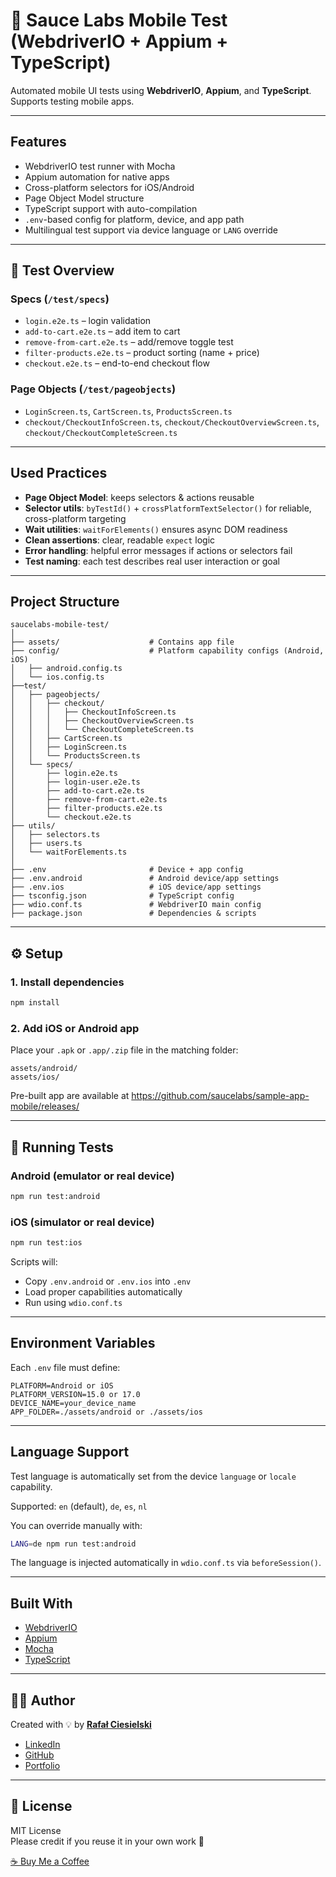 # 📱 Sauce Labs Mobile Test (WebdriverIO + Appium + TypeScript)

Automated mobile UI tests using **WebdriverIO**, **Appium**, and **TypeScript**.  
Supports testing mobile apps.

---

## Features

- WebdriverIO test runner with Mocha
- Appium automation for native apps
- Cross-platform selectors for iOS/Android
- Page Object Model structure
- TypeScript support with auto-compilation
- `.env`-based config for platform, device, and app path
- Multilingual test support via device language or `LANG` override

---

## 🧪 Test Overview

### Specs (`/test/specs`)

- `login.e2e.ts` – login validation
- `add-to-cart.e2e.ts` – add item to cart
- `remove-from-cart.e2e.ts` – add/remove toggle test
- `filter-products.e2e.ts` – product sorting (name + price)
- `checkout.e2e.ts` – end-to-end checkout flow

### Page Objects (`/test/pageobjects`)

- `LoginScreen.ts`, `CartScreen.ts`, `ProductsScreen.ts`
- `checkout/CheckoutInfoScreen.ts`, `checkout/CheckoutOverviewScreen.ts`, `checkout/CheckoutCompleteScreen.ts`

---

## Used Practices

- **Page Object Model**: keeps selectors & actions reusable
- **Selector utils**: `byTestId()` + `crossPlatformTextSelector()` for reliable, cross-platform targeting
- **Wait utilities**: `waitForElements()` ensures async DOM readiness
- **Clean assertions**: clear, readable `expect` logic
- **Error handling**: helpful error messages if actions or selectors fail
- **Test naming**: each test describes real user interaction or goal

---

## Project Structure

```
saucelabs-mobile-test/
│
├── assets/                    # Contains app file
├── config/                    # Platform capability configs (Android, iOS)
│   ├── android.config.ts
│   └── ios.config.ts
├──test/
│   ├── pageobjects/
│   │   ├── checkout/
│   │   │   ├── CheckoutInfoScreen.ts
│   │   │   ├── CheckoutOverviewScreen.ts
│   │   │   └── CheckoutCompleteScreen.ts
│   │   ├── CartScreen.ts
│   │   ├── LoginScreen.ts
│   │   └── ProductsScreen.ts
│   └── specs/
│       ├── login.e2e.ts
│       ├── login-user.e2e.ts
│       ├── add-to-cart.e2e.ts
│       ├── remove-from-cart.e2e.ts
│       ├── filter-products.e2e.ts
│       └── checkout.e2e.ts
├── utils/
│   ├── selectors.ts
│   ├── users.ts
│   └── waitForElements.ts
│
├── .env                       # Device + app config
├── .env.android               # Android device/app settings
├── .env.ios                   # iOS device/app settings
├── tsconfig.json              # TypeScript config
├── wdio.conf.ts               # WebdriverIO main config
├── package.json               # Dependencies & scripts
```

---

## ⚙️ Setup

### 1. Install dependencies

```bash
npm install
```

### 2. Add iOS or Android app

Place your `.apk` or `.app/.zip` file in the matching folder:

```
assets/android/
assets/ios/
```

Pre-built app are available at https://github.com/saucelabs/sample-app-mobile/releases/

---

## 🚀 Running Tests

### Android (emulator or real device)

```bash
npm run test:android
```

### iOS (simulator or real device)

```bash
npm run test:ios
```

Scripts will:

- Copy `.env.android` or `.env.ios` into `.env`
- Load proper capabilities automatically
- Run using `wdio.conf.ts`

---

## Environment Variables

Each `.env` file must define:

```env
PLATFORM=Android or iOS
PLATFORM_VERSION=15.0 or 17.0
DEVICE_NAME=your_device_name
APP_FOLDER=./assets/android or ./assets/ios
```

---

## Language Support

Test language is automatically set from the device `language` or `locale` capability.

Supported: `en` (default), `de`, `es`, `nl`

You can override manually with:

```bash
LANG=de npm run test:android
```

The language is injected automatically in `wdio.conf.ts` via `beforeSession()`.

---

## Built With

- [WebdriverIO](https://webdriver.io/)
- [Appium](https://appium.io/)
- [Mocha](https://mochajs.org/)
- [TypeScript](https://www.typescriptlang.org/)

---

## 🧑‍💻 Author

Created with 💡 by [**Rafał Ciesielski**](https://github.com/rciesielski3)

- [LinkedIn](https://www.linkedin.com/in/rafa%C5%82-ciesielski-820309100/)
- [GitHub](https://github.com/rciesielski3)
- [Portfolio](https://rciesielski3.github.io/portfolio/)

---

## 📄 License

MIT License  
Please credit if you reuse it in your own work 🙌

[☕ Buy Me a Coffee](https://buycoffee.to/adateo)

